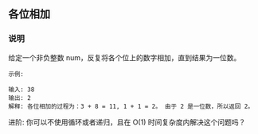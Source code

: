 ## 各位相加


### 说明
给定一个非负整数 num，反复将各个位上的数字相加，直到结果为一位数。

```
示例:

输入: 38
输出: 2 
解释: 各位相加的过程为：3 + 8 = 11, 1 + 1 = 2。 由于 2 是一位数，所以返回 2。
```

进阶:
你可以不使用循环或者递归，且在 O(1) 时间复杂度内解决这个问题吗？
